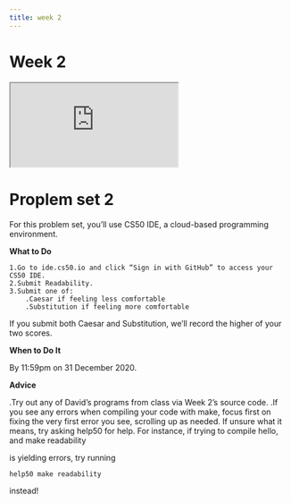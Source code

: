 ```yaml
---
title: week 2
---
```


# Week 2

<iframe src="https://www.youtube.com/embed/8PrOp9t0PyQ"></iframe>

# Proplem set 2
For this problem set, you’ll use CS50 IDE, a cloud-based programming environment.

**What to Do**

    1.Go to ide.cs50.io and click “Sign in with GitHub” to access your CS50 IDE.
    2.Submit Readability.
    3.Submit one of: 
        .Caesar if feeling less comfortable
        .Substitution if feeling more comfortable
        
If you submit both Caesar and Substitution, we’ll record the higher of your two scores.
        

**When to Do It**

By 11:59pm on 31 December 2020.

**Advice**

  .Try out any of David’s programs from class via Week 2’s source code.
  .If you see any errors when compiling your code with make, focus first on fixing the very first error you see, scrolling up as needed. If unsure what it means, try asking help50 for help. For instance, if trying to compile hello, and
    make readability
    
is yielding errors, try running

    help50 make readability
    
instead!
